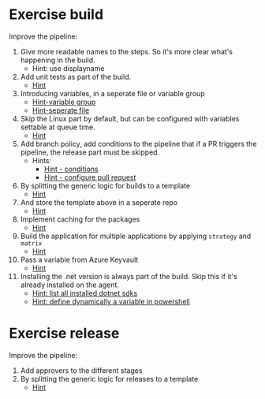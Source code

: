 # Exercise build
Improve the pipeline:
1. Give more readable names to the steps. So it's more clear what's happening in the build.
   - Hint: use displayname
1. Add unit tests as part of the build.
   - [Hint](https://learn.microsoft.com/en-us/dotnet/core/tools/dotnet-test)
1. Introducing variables, in a seperate file or variable group
   - [Hint-variable group](https://learn.microsoft.com/en-us/azure/devops/pipelines/library/variable-groups)
   - [Hint-seperate file](https://learn.microsoft.com/en-us/azure/devops/pipelines/yaml-schema/variables-template)
1. Skip the Linux part by default, but can be configured with variables settable at queue time.
   - [Hint](https://learn.microsoft.com/en-us/azure/devops/pipelines/yaml-schema/parameters)
1. Add branch policy, add conditions to the pipeline that if a PR triggers the pipeline, the release part must be skipped.
   - Hints:
     - [Hint - conditions](https://learn.microsoft.com/en-us/azure/devops/pipelines/process/conditions)
     - [Hint - configure pull request](https://learn.microsoft.com/en-us/azure/devops/repos/git/branch-policies)
1. By splitting the generic logic for builds to a template
   - [Hint](https://learn.microsoft.com/en-us/azure/devops/pipelines/process/templates)
1. And store the template above in a seperate repo
   - [Hint](https://learn.microsoft.com/en-us/azure/devops/pipelines/process/resources)
1. Implement caching for the packages
   - [Hint](https://learn.microsoft.com/en-us/azure/devops/pipelines/release/caching)
1. Build the application for multiple applications by applying `strategy` and `matrix` 
   - [Hint](https://docs.microsoft.com/en-us/azure/devops/pipelines/customize-pipeline#build-across-multiple-platforms)
1. Pass a variable from Azure Keyvault
   - [Hint](https://thomasthornton.cloud/2021/06/24/storing-and-retrieving-secrets-in-azure-keyvault-with-variable-groups-in-azure-devops-pipelines/)
1. Installing the .net version is always part of the build. Skip this if it's already installed on the agent.
   - [Hint: list all installed dotnet sdks](https://learn.microsoft.com/en-us/dotnet/core/install/how-to-detect-installed-versions)
   - [Hint: define dynamically a variable in powershell](https://learn.microsoft.com/en-us/azure/devops/pipelines/process/variables)


# Exercise release
Improve the pipeline:
1. Add approvers to the different stages
1. By splitting the generic logic for releases to a template
   - [Hint](https://learn.microsoft.com/en-us/azure/devops/pipelines/process/templates)
